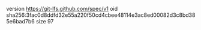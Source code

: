 version https://git-lfs.github.com/spec/v1
oid sha256:3fac0d8ddfd32e55a220f50cd4cbee48114e3ac8ed00082d3c8bd385e6bad7b6
size 97
